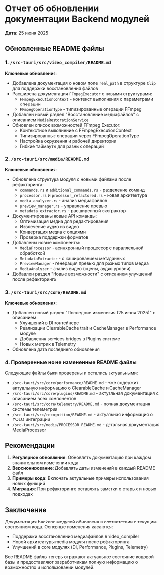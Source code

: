 # Отчет об обновлении документации Backend модулей

**Дата**: 25 июня 2025

## Обновленные README файлы

### 1. `/src-tauri/src/video_compiler/README.md`

**Ключевые обновления**:
- Добавлена документация о новом поле `real_path` в структуре `Clip` для поддержки восстановления файлов
- Расширена документация `FFmpegExecutor` с новыми структурами:
  - `FFmpegExecutionContext` - контекст выполнения с параметрами операции
  - `FFmpegOperationType` - типизированные операции FFmpeg
- Добавлен новый раздел "Восстановление медиафайлов" с описанием `MediaRestorationService`
- Обновлен список возможностей FFmpeg Executor:
  - Контекстное выполнение с FFmpegExecutionContext
  - Типизированные операции через FFmpegOperationType
  - Настройка окружения и рабочей директории
  - Гибкие таймауты для разных операций

### 2. `/src-tauri/src/media/README.md`

**Ключевые обновления**:
- Обновлена структура модуля с новыми файлами после рефакторинга:
  - `commands.rs` и `additional_commands.rs` - разделение команд
  - `processor.rs` и `processor_refactored.rs` - новая архитектура
  - `media_analyzer.rs` - анализ медиафайлов
  - `preview_manager.rs` - управление превью
  - `metadata_extractor.rs` - расширенный экстрактор
- Документированы новые API команды:
  - Оптимизация медиа для редактирования
  - Извлечение аудио из видео
  - Конвертация медиа с опциями
  - Проверка поддержки форматов
- Добавлены новые компоненты:
  - `MediaProcessor` - асинхронный процессор с параллельной обработкой
  - `MetadataExtractor` - с кэшированием метаданных
  - `PreviewManager` - генерация превью для разных типов медиа
  - `MediaAnalyzer` - анализ видео (сцены, аудио уровни)
- Добавлен раздел "Новые возможности" с описанием улучшений после рефакторинга

### 3. `/src-tauri/src/core/README.md`

**Ключевые обновления**:
- Добавлен новый раздел "Последние изменения (25 июня 2025)" с описанием:
  - Улучшений в DI контейнере
  - Реализации ClearableCache trait и CacheManager в Performance модуле
  - Добавления services bridges в Plugins системе
  - Новых метрик в Telemetry
- Обновлена дата последнего обновления

### 4. Проверенные но не измененные README файлы

Следующие файлы были проверены и остались актуальными:
- `/src-tauri/src/core/performance/README.md` - уже содержит актуальную информацию о ClearableCache и CacheManager
- `/src-tauri/src/core/plugins/README.md` - актуальная документация с описанием всех компонентов
- `/src-tauri/src/core/telemetry/README.md` - полная документация системы телеметрии
- `/src-tauri/src/recognition/README.md` - актуальная информация о YOLO интеграции
- `/src-tauri/src/media/PROCESSOR_README.md` - детальная документация MediaProcessor

## Рекомендации

1. **Регулярное обновление**: Обновлять документацию при каждом значительном изменении кода
2. **Версионирование**: Добавлять даты изменений в каждый README файл
3. **Примеры кода**: Включать актуальные примеры использования новых функций
4. **Миграция**: При рефакторинге оставлять заметки о старых и новых подходах

## Заключение

Документация backend модулей обновлена в соответствии с текущим состоянием кода. Основные изменения касаются:
- Поддержки восстановления медиафайлов в video_compiler
- Новой архитектуры media модуля после рефакторинга
- Улучшений в core модулях (DI, Performance, Plugins, Telemetry)

Все README файлы теперь отражают актуальное состояние кодовой базы и предоставляют разработчикам полную информацию о возможностях и использовании модулей.